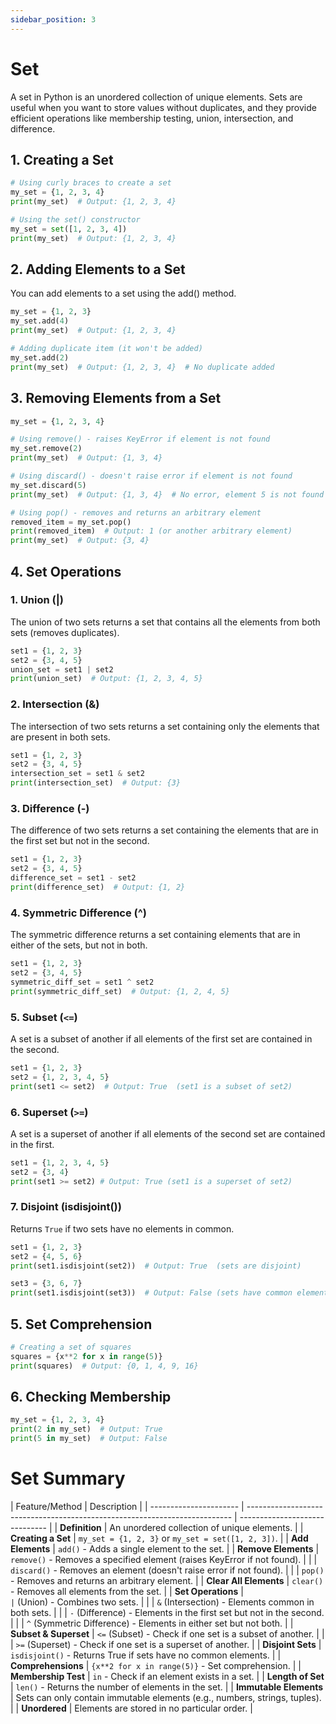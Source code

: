 ```yaml
---
sidebar_position: 3
---
```


# Set

A set in Python is an unordered collection of unique elements. Sets are useful when you want to store values without duplicates, and they provide efficient operations like membership testing, union, intersection, and difference.

## 1. Creating a Set

```python
# Using curly braces to create a set
my_set = {1, 2, 3, 4}
print(my_set)  # Output: {1, 2, 3, 4}

# Using the set() constructor
my_set = set([1, 2, 3, 4])
print(my_set)  # Output: {1, 2, 3, 4}
```

## 2. Adding Elements to a Set

You can add elements to a set using the add() method.

```python
my_set = {1, 2, 3}
my_set.add(4)
print(my_set)  # Output: {1, 2, 3, 4}

# Adding duplicate item (it won't be added)
my_set.add(2)
print(my_set)  # Output: {1, 2, 3, 4}  # No duplicate added
```

## 3. Removing Elements from a Set

```python
my_set = {1, 2, 3, 4}

# Using remove() - raises KeyError if element is not found
my_set.remove(2)
print(my_set)  # Output: {1, 3, 4}

# Using discard() - doesn't raise error if element is not found
my_set.discard(5)
print(my_set)  # Output: {1, 3, 4}  # No error, element 5 is not found

# Using pop() - removes and returns an arbitrary element
removed_item = my_set.pop()
print(removed_item)  # Output: 1 (or another arbitrary element)
print(my_set)  # Output: {3, 4}
```

## 4. Set Operations

### 1. Union (|)

The union of two sets returns a set that contains all the elements from both sets (removes duplicates).

```python
set1 = {1, 2, 3}
set2 = {3, 4, 5}
union_set = set1 | set2
print(union_set)  # Output: {1, 2, 3, 4, 5}
```

### 2. Intersection (&)

The intersection of two sets returns a set containing only the elements that are present in both sets.

```python
set1 = {1, 2, 3}
set2 = {3, 4, 5}
intersection_set = set1 & set2
print(intersection_set)  # Output: {3}
```

### 3. Difference (-)

The difference of two sets returns a set containing the elements that are in the first set but not in the second.

```python
set1 = {1, 2, 3}
set2 = {3, 4, 5}
difference_set = set1 - set2
print(difference_set)  # Output: {1, 2}
```

### 4. Symmetric Difference (^)

The symmetric difference returns a set containing elements that are in either of the sets, but not in both.

```python
set1 = {1, 2, 3}
set2 = {3, 4, 5}
symmetric_diff_set = set1 ^ set2
print(symmetric_diff_set)  # Output: {1, 2, 4, 5}
```

### 5. Subset (`<=`)

A set is a subset of another if all elements of the first set are contained in the second.

```python
set1 = {1, 2, 3}
set2 = {1, 2, 3, 4, 5}
print(set1 <= set2)  # Output: True  (set1 is a subset of set2)
```

### 6. Superset (`>=`)

A set is a superset of another if all elements of the second set are contained in the first.

```python
set1 = {1, 2, 3, 4, 5}
set2 = {3, 4}
print(set1 >= set2) # Output: True (set1 is a superset of set2)
```

### 7. Disjoint (isdisjoint())

Returns `True` if two sets have no elements in common.

```python
set1 = {1, 2, 3}
set2 = {4, 5, 6}
print(set1.isdisjoint(set2))  # Output: True  (sets are disjoint)

set3 = {3, 6, 7}
print(set1.isdisjoint(set3))  # Output: False (sets have common elements)
```

## 5. Set Comprehension

```python
# Creating a set of squares
squares = {x**2 for x in range(5)}
print(squares)  # Output: {0, 1, 4, 9, 16}
```

## 6. Checking Membership

```python
my_set = {1, 2, 3, 4}
print(2 in my_set)  # Output: True
print(5 in my_set)  # Output: False
```

# Set Summary

| Feature/Method         | Description                                                                |
| ---------------------- | -------------------------------------------------------------------------- | ------------------------------ |
| **Definition**         | An unordered collection of unique elements.                                |
| **Creating a Set**     | `my_set = {1, 2, 3}` or `my_set = set([1, 2, 3])`.                         |
| **Add Elements**       | `add()` - Adds a single element to the set.                                |
| **Remove Elements**    | `remove()` - Removes a specified element (raises KeyError if not found).   |
|                        | `discard()` - Removes an element (doesn't raise error if not found).       |
|                        | `pop()` - Removes and returns an arbitrary element.                        |
| **Clear All Elements** | `clear()` - Removes all elements from the set.                             |
| **Set Operations**     | `                                                                          | ` (Union) - Combines two sets. |
|                        | `&` (Intersection) - Elements common in both sets.                         |
|                        | `-` (Difference) - Elements in the first set but not in the second.        |
|                        | `^` (Symmetric Difference) - Elements in either set but not both.          |
| **Subset & Superset**  | `<=` (Subset) - Check if one set is a subset of another.                   |
|                        | `>=` (Superset) - Check if one set is a superset of another.               |
| **Disjoint Sets**      | `isdisjoint()` - Returns True if sets have no common elements.             |
| **Comprehensions**     | `{x**2 for x in range(5)}` - Set comprehension.                            |
| **Membership Test**    | `in` - Check if an element exists in a set.                                |
| **Length of Set**      | `len()` - Returns the number of elements in the set.                       |
| **Immutable Elements** | Sets can only contain immutable elements (e.g., numbers, strings, tuples). |
| **Unordered**          | Elements are stored in no particular order.                                |
